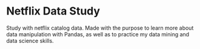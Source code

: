 # Netflix Data Study

Study with netflix catalog data. Made with the purpose to learn more about data manipulation with Pandas, as well as to practice my data mining and data science skills.

